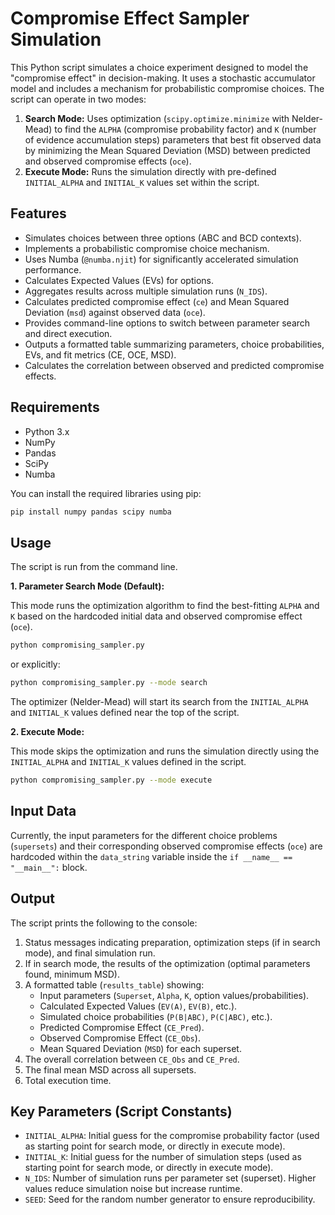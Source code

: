 # Compromise Effect Sampler Simulation

This Python script simulates a choice experiment designed to model the "compromise effect" in decision-making. It uses a stochastic accumulator model and includes a mechanism for probabilistic compromise choices. The script can operate in two modes:

1.  **Search Mode:** Uses optimization (`scipy.optimize.minimize` with Nelder-Mead) to find the `ALPHA` (compromise probability factor) and `K` (number of evidence accumulation steps) parameters that best fit observed data by minimizing the Mean Squared Deviation (MSD) between predicted and observed compromise effects (`oce`).
2.  **Execute Mode:** Runs the simulation directly with pre-defined `INITIAL_ALPHA` and `INITIAL_K` values set within the script.

## Features

*   Simulates choices between three options (ABC and BCD contexts).
*   Implements a probabilistic compromise choice mechanism.
*   Uses Numba (`@numba.njit`) for significantly accelerated simulation performance.
*   Calculates Expected Values (EVs) for options.
*   Aggregates results across multiple simulation runs (`N_IDS`).
*   Calculates predicted compromise effect (`ce`) and Mean Squared Deviation (`msd`) against observed data (`oce`).
*   Provides command-line options to switch between parameter search and direct execution.
*   Outputs a formatted table summarizing parameters, choice probabilities, EVs, and fit metrics (CE, OCE, MSD).
*   Calculates the correlation between observed and predicted compromise effects.

## Requirements

*   Python 3.x
*   NumPy
*   Pandas
*   SciPy
*   Numba

You can install the required libraries using pip:

```bash
pip install numpy pandas scipy numba
```

## Usage

The script is run from the command line.

**1. Parameter Search Mode (Default):**

This mode runs the optimization algorithm to find the best-fitting `ALPHA` and `K` based on the hardcoded initial data and observed compromise effect (`oce`).

```bash
python compromising_sampler.py
```

or explicitly:

```bash
python compromising_sampler.py --mode search
```

The optimizer (Nelder-Mead) will start its search from the `INITIAL_ALPHA` and `INITIAL_K` values defined near the top of the script.

**2. Execute Mode:**

This mode skips the optimization and runs the simulation directly using the `INITIAL_ALPHA` and `INITIAL_K` values defined in the script.

```bash
python compromising_sampler.py --mode execute
```

## Input Data

Currently, the input parameters for the different choice problems (`supersets`) and their corresponding observed compromise effects (`oce`) are hardcoded within the `data_string` variable inside the `if __name__ == "__main__":` block.

## Output

The script prints the following to the console:

1.  Status messages indicating preparation, optimization steps (if in search mode), and final simulation run.
2.  If in search mode, the results of the optimization (optimal parameters found, minimum MSD).
3.  A formatted table (`results_table`) showing:
    *   Input parameters (`Superset`, `Alpha`, `K`, option values/probabilities).
    *   Calculated Expected Values (`EV(A)`, `EV(B)`, etc.).
    *   Simulated choice probabilities (`P(B|ABC)`, `P(C|ABC)`, etc.).
    *   Predicted Compromise Effect (`CE_Pred`).
    *   Observed Compromise Effect (`CE_Obs`).
    *   Mean Squared Deviation (`MSD`) for each superset.
4.  The overall correlation between `CE_Obs` and `CE_Pred`.
5.  The final mean MSD across all supersets.
6.  Total execution time.

## Key Parameters (Script Constants)

*   `INITIAL_ALPHA`: Initial guess for the compromise probability factor (used as starting point for search mode, or directly in execute mode).
*   `INITIAL_K`: Initial guess for the number of simulation steps (used as starting point for search mode, or directly in execute mode).
*   `N_IDS`: Number of simulation runs per parameter set (superset). Higher values reduce simulation noise but increase runtime.
*   `SEED`: Seed for the random number generator to ensure reproducibility. 
